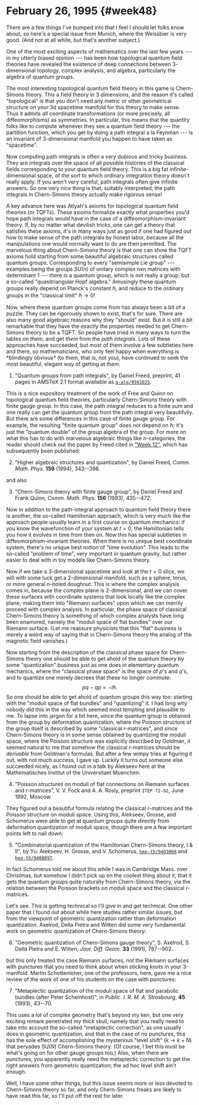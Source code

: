 # February 26, 1995 {#week48}

There are a few things I've bumped into that I feel I should let folks
know about, so here's a special issue from Munich, where the Weissbier
is very good. (And not at all white, but that's another subject.)

One of the most exciting aspects of mathematics over the last few years
--- in my utterly biased opinion --- has been how topological
quantum field theories have revealed the existence of deep connections
between $3$-dimensional topology, complex analysis, and algebra,
particularly the algebra of quantum groups.

The most interesting topological quantum field theory in this game is
Chern-Simons theory. This a field theory in 3 dimensions, and the reason
it's called "topological" is that you don't need any metric or other
geometrical structure on your 3d spacetime manifold for this theory to
make sense. Thus it admits *all* coordinate transformations (or more
precisely, all diffeomorphisms) as symmetries. In particular, this means
that the quantity folks like to compute whenever they see a quantum
field theory --- the partition function, which you get by doing a path
integral a la Feynman --- is an invariant of $3$-dimensional manifold
you happen to have taken as "spacetime".

Now computing path integrals is often a very dubious and tricky
business. They are integrals over the space of all possible histories of
the classical fields corresponding to your quantum field theory. This is
a big fat infinite-dimensional space, of the sort to which ordinary
integration theory doesn't really apply. If you aren't very careful,
path integrals often give infinite answers. So one very nice thing is
that, suitably interpreted, the path integrals in Chern-Simons theory
actually make rigorous sense!

A key advance here was Atiyah's axioms for topological quantum field
theories (or TQFTs). These axioms formalize exactly what properties
you'd hope path integrals would have in the case of a
diffeomorphism-invariant theory. If, by no matter what devilish tricks,
one can get a theory that satisfies these axioms, it's in many ways
just as good if one had figured out how to make sense of the path
integrals by honest labor, because all the manipulations one would
normally want to do are then permitted. The marvelous thing about
Chern-Simons theory is that one can show the TQFT axioms hold starting
from some beautiful algebraic structures called quantum groups.
Corresponding to every "semisimple Lie group" --- examples being the
groups $\mathrm{SU}(n)$ of unitary complex nxn matrices with determinant $1$ ---
there is a quantum group, which is not really a group, but a so-called
"quasitriangular Hopf algebra." Amusingly these quantum groups really
depend on Planck's constant $\hbar$, and reduce to the ordinary groups in the
"classical limit" $\hbar \to 0$!

Now, where these quantum groups come from has always been a bit of a
puzzle. They can be rigorously shown to exist, that's for sure. There
are also many good algebraic reasons why they "should" exist. But it
is still a bit remarkable that they have the exactly the properties
needed to get Chern-Simons theory to be a TQFT. So people have tried in
many ways to turn the tables on them, and get *them* from the *path
integrals*. Lots of these approaches have succeeded, but most of them
involve a few subtleties here and there, so mathematicians, who only
feel happy when everything is \*blindingly obvious\* (to them, that is,
not you), have continued to seek the most beautiful, elegant way of
getting at them.

1) "Quantum groups from path integrals", by Daniel Freed, preprint, 41 pages in AMSTeX 2.1 format available as [`q-alg/9501025`](https://arxiv.org/abs/q-alg/9501025).

This is a nice expository treatment of the work of Free and Quinn on
topological quantum field theories, particularly Chern-Simons theory
with finite gauge group. In this case, the path integral reduces to a
finite sum and one really can get the quantum group from the path
integral very beautifully. But there are some differences in this case
of finite gauge group. For example, the resulting "finite quantum
group" does *not* depend on $\hbar$; it's just the "quantum double" of the
group algebra of the group. For more on what this has to do with
marvelous algebraic things like $n$-categories, the reader should check
out the paper by Freed cited in ["Week 12"](#week12), which has
subsequently been published:

2) "Higher algebraic structures and quantization", by Daniel Freed, _Comm. Math. Phys._ **159** (1994), 343--398.

and also

3) "Chern-Simons theory with finite gauge group", by Daniel Freed and Frank Quinn, _Comm. Math. Phys._ **156** (1993), 435--472.

Now in addition to the path-integral approach to quantum field theory
there is another, the so-called Hamiltonian approach, which is very much
like the approach people usually learn in a first course on quantum
mechanics: if you know the wavefunction of your system at $t = 0$, the
Hamiltonian tells you how it evolves in time from then on. Now this has
special subtleties in diffeomorphism-invariant theories. When there is
no unique best coordinate system, there's no unique best notion of
"time evolution". This leads to the so-called "problem of time",
very important in quantum gravity, but rather easier to deal with in toy
models like Chern-Simons theory.

Now if we take a $3$-dimensional spacetime and look at the $t = 0$ slice, we
will with some luck get a $2$-dimensional manifold, such as a sphere,
torus, or more general $n$-holed doughnut. This is where the complex
analysis comes in, because the complex plane is $2$-dimensional, and we
can cover these surfaces with coordinate systems that look locally like
the complex plane, making them into "Riemann surfaces" upon which we
can merrily proceed with complex analysis. In particular, the phase
space of classical Chern-Simons theory is something of which complex
analysts have long been enamored, namely the "moduli space of flat
bundles" over our Riemann surface. (Let me reassure physicists that
this "flat" business is merely a weird way of saying that in
Chern-Simons theory the analog of the magnetic field vanishes.)

Now starting from the description of the classical phase space for
Chern-Simons theory one should be able to get ahold of the quantum
theory by some "quantization" business just as one does in elementary
quantum mechanics, where the "classical phase space" is the space of
$p$'s and $q$'s, and to quantize one merely decrees that these no longer
commute:
$$pq-qp = -i \hbar.$$
So one should be able to get ahold of quantum groups this way too:
starting with the "moduli space of flat bundles" and "quantizing"
it. I had long why nobody did this in the way which seemed most tempting
and plausible to me. To lapse into jargon for a bit here, since the
quantum group is obtained from the group by deformation quantization,
where the Poisson structure of the group itself is described by some
"classical r-matrices", and since Chern-Simons theory is in some sense
obtained by quantizing the moduli space, where the Poisson structure was
explicitly described by Goldman, it seemed natural to me that somehow
the classical r-matrices should be *derivable* from Goldman's formulas.
But after a few wimpy tries at figuring it out, with not much success, I
gave up. Luckily it turns out someone else succeeded nicely, as I found
out in a talk by Alekseev here at the Mathematisches Institut of the
Universitaet Muenchen:

4) "Poisson structures on moduli of flat connections on Riemann surfaces and r-matrices", V. V. Fock and A. A. Rosly, preprint `ITEP 72-92`, June 1992, Moscow.

They figured out a beautiful formula relating the classical r-matrices
and the Poisson structure on moduli space. Using this, Alekseev, Grosse,
and Schomerus were able to get at quantum groups quite directly from
deformation quantization of moduli space, though there are a few
important points left to nail down:

5) "Combinatorial quantization of the Hamiltonian Chern-Simons theory, I & II", by Yu. Alekseev, H. Grosse, and V. Schomerus, [`hep-th/9403066`](https://arxiv.org/abs/hep-th/9403066) and [`hep-th/9408097`](https://arxiv.org/abs/hep-th/9408097).

In fact Schomerus told me about this while I was in Cambridge Mass. over
Christmas, but somehow I didn't pick up on the coolest thing about it,
that it gets the quantum groups quite naturally from Chern-Simons
theory, via the relation between the Poisson brackets on moduli space
and the classical r-matrices.

Let's see. This is getting technical so I'll give in and get
technical. One other paper that I found out about while here studies
rather similar issues, but from the viewpoint of geometric quantization
rather than deformation quantization. Axelrod, Della Pietra and Witten
did some very fundamental work on geometric quantization of Chern-Simons
theory:

6) "Geometric quantization of Chern-Simons gauge theory", S. Axelrod, S. Della Pietra and E. Witten, _Jour. Diff. Geom._ **33** (1991), 787--902.

but this only treated the case Riemann surfaces, not the Riemann
surfaces with punctures that you need to think about when sticking
*knots* in your 3-manifold. Martin Schottenloher, one of the professors,
here, gave me a nice review of the work of one of his students on the
case with punctures:

7) "Metaplectic quantization of the moduli space of flat and parabolic bundles (after Peter Scheinhost)", in _Public. I. R. M. A. Strasbourg_, **45** (1993), 43--70.

This uses a lot of complex geometry that's beyond my ken, but one very
exciting remark penetrated my thick skull, namely that you really need
to take into account the so-called "metaplectic correction", as one
usually does in geometric quantization, and that in the case of no
punctures, this has the sole effect of accomplishing the mysterious
"level shift" $(k \to k + N)$ that pervades $\mathrm{SU}(N)$ Chern-Simons theory. (Of
course, I bet this must be what's going on for other gauge groups too.)
Also, when there are punctures, you apparently really need the
metaplectic correction to get the right answers from geometric
quantization; the ad hoc level shift ain't enough.

Well, I have some other things, but this issue seems more or less
devoted to Chern-Simons theory so far, and only Chern-Simons freaks are
likely to have read this far, so I'll put off the rest for later.
